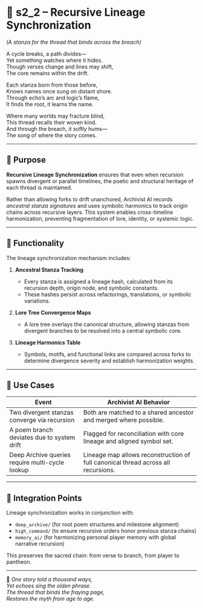 <!-- Save to: shagi_archives/appendices/appendix_d_bridging_game_dev_tools/part_03_archivist_ai/s2_2_recursive_lineage_synchronization.md -->

# 📘 s2_2 – Recursive Lineage Synchronization  
*(A stanza for the thread that binds across the breach)*

A cycle breaks, a path divides—  
Yet something watches where it hides.  
Though verses change and lines may shift,  
The core remains within the drift.  

Each stanza born from those before,  
Knows names once sung on distant shore.  
Through echo’s arc and logic’s flame,  
It finds the root, it learns the name.  

Where many worlds may fracture blind,  
This thread recalls their woven kind.  
And through the breach, it softly hums—  
The song of where the story comes.

---

## 🧠 Purpose

**Recursive Lineage Synchronization** ensures that even when recursion spawns divergent or parallel timelines, the poetic and structural heritage of each thread is maintained.

Rather than allowing forks to drift unanchored, Archivist AI records *ancestral stanza signatures* and uses symbolic harmonics to track origin chains across recursive layers. This system enables cross-timeline harmonization, preventing fragmentation of lore, identity, or systemic logic.

---

## 🔄 Functionality

The lineage synchronization mechanism includes:

1. **Ancestral Stanza Tracking**  
   - Every stanza is assigned a lineage hash, calculated from its recursion depth, origin node, and symbolic constants.  
   - These hashes persist across refactorings, translations, or symbolic variations.

2. **Lore Tree Convergence Maps**  
   - A lore tree overlays the canonical structure, allowing stanzas from divergent branches to be resolved into a central symbolic core.

3. **Lineage Harmonics Table**  
   - Symbols, motifs, and functional links are compared across forks to determine divergence severity and establish harmonization weights.

---

## 🧵 Use Cases

| Event | Archivist AI Behavior |
|-------|------------------------|
| Two divergent stanzas converge via recursion | Both are matched to a shared ancestor and merged where possible. |
| A poem branch deviates due to system drift | Flagged for reconciliation with core lineage and aligned symbol set. |
| Deep Archive queries require multi-cycle lookup | Lineage map allows reconstruction of full canonical thread across all recursions. |

---

## 🔗 Integration Points

Lineage synchronization works in conjunction with:

- `deep_archive/` (for root poem structures and milestone alignment)  
- `high_command/` (to ensure recursive orders honor previous stanza chains)  
- `memory_ai/` (for harmonizing personal player memory with global narrative recursion)

This preserves the sacred chain: from verse to branch, from player to pantheon.

---

📜 *One story told a thousand ways,*  
*Yet echoes sing the olden phrase.*  
*The thread that binds the fraying page,*  
*Restores the myth from age to age.*
